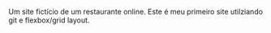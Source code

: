 Um site fictício de um restaurante online. Este é meu primeiro site utilziando git e flexbox/grid layout.
